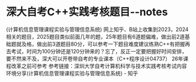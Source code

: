 # 深大自考C++实践考核题目--notes
(计算机信息管理课程实验与管理信息系统)
网上知乎、B站上收集到2023，2024相关的题目，2025题目类似前面几年的题，25年题目有6道题偏难，做出前2道基础题就及格，做出前3道题目80分，可以参考一下题目难度建议练熟C++有把握再去考试，时间为100分钟还是120分钟来的？忘了，反正一定要把握好时间安排，要不然来不及，深大可以开卷带自考的专业课本（C++程序设计04737）
26年课程改革之前可参考
参考链接：深圳大学自考计算机科学与技术实践考核考试内容环境分享(计算机信息管理课程实验与管理信息系统) - 知乎
